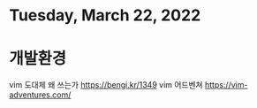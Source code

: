# Tuesday, March 22, 2022
# 개발환경
vim 도대체 왜 쓰는가
https://bengi.kr/1349
vim 어드벤쳐
https://vim-adventures.com/
